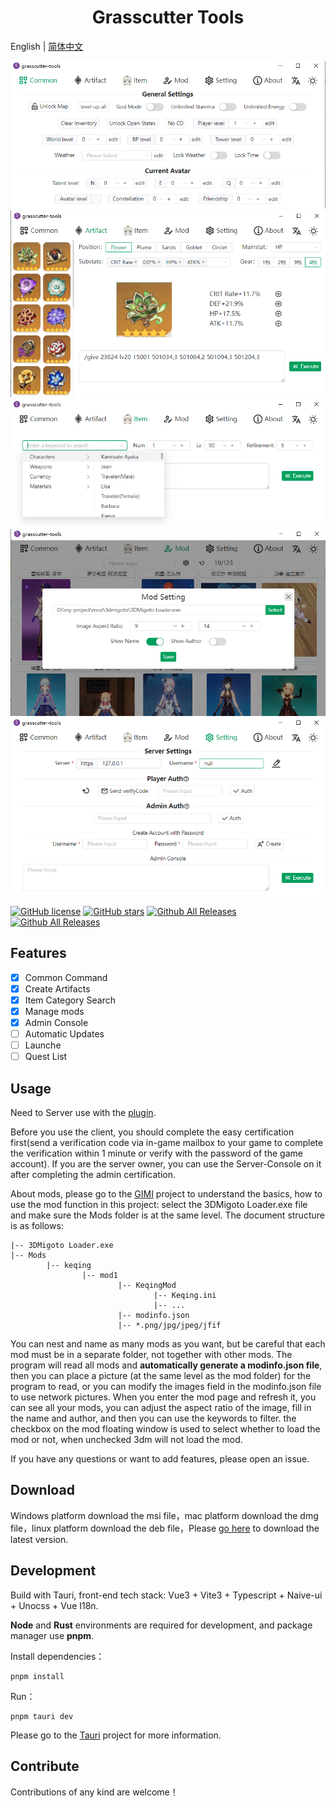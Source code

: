 <h1 align="center">Grasscutter Tools</h1>

English | [简体中文](README_zh-CN.md)

![](img/a001.png)
![](img/a101.png)
![](img/a201.png)
![](img/a301.png)
![](img/a401.png)

[![GitHub license](https://img.shields.io/github/license/jianxingxuejian/grasscutter-tools)](https://github.com/jianxingxuejian/grasscutter-tools/blob/main/LICENSE)
[![GitHub stars](https://img.shields.io/github/stars/jianxingxuejian/grasscutter-tools)](https://github.com/jianxingxuejian/grasscutter-tools/stargazers)
[![Github All Releases](https://img.shields.io/github/downloads/jianxingxuejian/grasscutter-tools/total.svg)](https://github.com/jianxingxuejian/grasscutter-tools/releases)
[![Github All Releases](https://img.shields.io/github/v/release/jianxingxuejian/grasscutter-tools)](https://github.com/jianxingxuejian/grasscutter-tools/releases)

## Features

- [x] Common Command
- [x] Create Artifacts
- [x] Item Category Search
- [x] Manage mods
- [x] Admin Console
- [ ] Automatic Updates
- [ ] Launche
- [ ] Quest List

## Usage

Need to Server use with the [plugin](https://github.com/jianxingxuejian/grasscutter-plugin/releases/tag/v1.4.0).

Before you use the client, you should complete the easy certification first(send a verification code via in-game mailbox to your game to complete the verification within 1 minute or verify with the password of the game account). If you are the server owner, you can use the Server-Console on it after completing the admin certification.

About mods, please go to the [GIMI](<[GI-Model-Importer](https://github.com/SilentNightSound/GI-Model-Importer)>) project to understand the basics, how to use the mod function in this project: select the 3DMigoto Loader.exe file and make sure the Mods folder is at the same level. The document structure is as follows:

```
|-- 3DMigoto Loader.exe
|-- Mods
		|-- keqing
				|-- mod1
						|-- KeqingMod
								|-- Keqing.ini
								|-- ...
						|-- modinfo.json
						|-- *.png/jpg/jpeg/jfif
```

You can nest and name as many mods as you want, but be careful that each mod must be in a separate folder, not together with other mods. The program will read all mods and **automatically generate a modinfo.json file**, then you can place a picture (at the same level as the mod folder) for the program to read, or you can modify the images field in the modinfo.json file to use network pictures. When you enter the mod page and refresh it, you can see all your mods, you can adjust the aspect ratio of the image, fill in the name and author, and then you can use the keywords to filter. the checkbox on the mod floating window is used to select whether to load the mod or not, when unchecked 3dm will not load the mod.

If you have any questions or want to add features, please open an issue.

## Download

Windows platform download the msi file，mac platform download the dmg file，linux platform download the deb file，Please [go here](https://github.com/jianxingxuejian/grasscutter-tools/releases) to download the latest version.

## Development

Build with Tauri, front-end tech stack: Vue3 + Vite3 + Typescript + Naive-ui + Unocss + Vue I18n.

**Node** and **Rust** environments are required for development, and package manager use **pnpm**.

Install dependencies：

```shell
pnpm install
```

Run：

```shell
pnpm tauri dev
```

Please go to the [Tauri](https://github.com/tauri-apps/tauri) project for more information.

## Contribute

Contributions of any kind are welcome！
